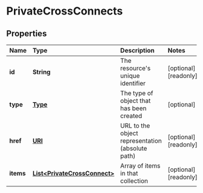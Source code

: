 # PrivateCrossConnects

## Properties

| Name | Type | Description | Notes |
| :--- | :--- | :--- | :--- |
| **id** | **String** | The resource's unique identifier | \[optional\] \[readonly\] |
| **type** | [**Type**](type.md) | The type of object that has been created | \[optional\] |
| **href** | [**URI**](https://github.com/ionos-cloud/sdk-java/tree/651e6f7fe60936a95aad1f01d36232fb4bd0a27e/docs/URI.md) | URL to the object representation \(absolute path\) | \[optional\] \[readonly\] |
| **items** | [**List&lt;PrivateCrossConnect&gt;**](privatecrossconnect.md) | Array of items in that collection | \[optional\] \[readonly\] |

